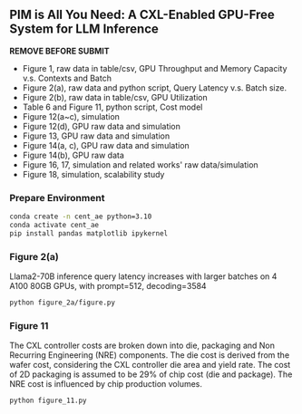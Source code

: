 ## PIM is All You Need: A CXL-Enabled GPU-Free System for LLM Inference

**REMOVE BEFORE SUBMIT**
* Figure 1, raw data in table/csv, GPU Throughput and Memory Capacity v.s. Contexts and Batch
* Figure 2(a), raw data and python script, Query Latency v.s. Batch size.
* Figure 2(b), raw data in table/csv, GPU Utilization
* Table 6 and Figure 11, python script, Cost model
* Figure 12(a~c), simulation
* Figure 12(d), GPU raw data and simulation
* Figure 13, GPU raw data and simulation
* Figure 14(a, c), GPU raw data and simulation
* Figure 14(b), GPU raw data
* Figure 16, 17, simulation and related works' raw data/simulation
* Figure 18, simulation, scalability study

### Prepare Environment
```bash
conda create -n cent_ae python=3.10
conda activate cent_ae
pip install pandas matplotlib ipykernel
```

### Figure 2(a) 
Llama2-70B inference query latency increases with larger batches on 4 A100 80GB GPUs, with prompt=512, decoding=3584
```bash
python figure_2a/figure.py
```

### Figure 11
The CXL controller costs are broken down into die, packaging and Non Recurring Engineering (NRE) components. The die cost is derived from the wafer cost, considering the CXL controller die area and yield rate. The cost of 2D packaging is assumed to be 29% of chip cost (die and package). The NRE cost is
influenced by chip production volumes.
```bash
python figure_11.py
```